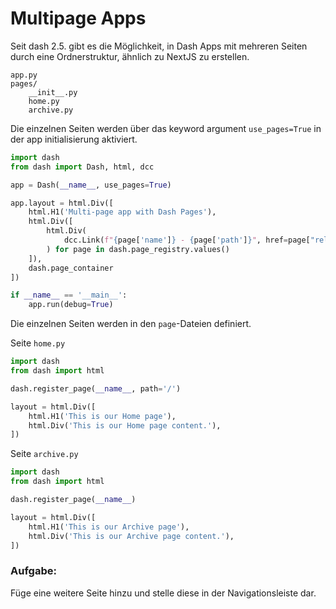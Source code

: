 # Multipage Apps

Seit dash 2.5. gibt es die Möglichkeit, in Dash Apps mit mehreren Seiten durch eine Ordnerstruktur, ähnlich zu NextJS zu erstellen. 

```
app.py
pages/
    __init__.py
    home.py
    archive.py
```

Die einzelnen Seiten werden über das keyword argument `use_pages=True` in der app initialisierung aktiviert. 

```python
import dash
from dash import Dash, html, dcc

app = Dash(__name__, use_pages=True)

app.layout = html.Div([
    html.H1('Multi-page app with Dash Pages'),
    html.Div([
        html.Div(
            dcc.Link(f"{page['name']} - {page['path']}", href=page["relative_path"])
        ) for page in dash.page_registry.values()
    ]),
    dash.page_container
])

if __name__ == '__main__':
    app.run(debug=True)
```

Die einzelnen Seiten werden in den `page`-Dateien definiert. 


Seite `home.py`
```python
import dash
from dash import html

dash.register_page(__name__, path='/')

layout = html.Div([
    html.H1('This is our Home page'),
    html.Div('This is our Home page content.'),
])
```


Seite `archive.py`
```python
import dash
from dash import html

dash.register_page(__name__)

layout = html.Div([
    html.H1('This is our Archive page'),
    html.Div('This is our Archive page content.'),
])
```
### Aufgabe:

Füge eine weitere Seite hinzu und stelle diese in der Navigationsleiste dar.

